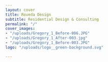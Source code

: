 ```yaml
---
layout: cover
title: Roveda Design
subtitle: Residential Design & Consulting
permalink: "/"
cover_images:
- "/uploads/Gregory_1_Before-006.JPG"
- "/uploads/Gregory_1_After-003.jpg"
- "/uploads/Gregory_1_Before-003.JPG"
logo: "/uploads/logo__green-background.svg"

---
```

